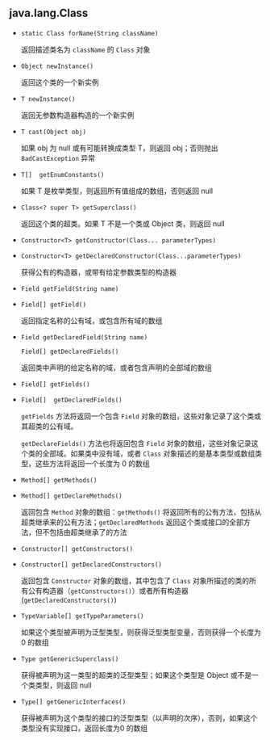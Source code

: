 ## java.lang.Class

* `static Class forName(String className)`

  返回描述类名为 `className` 的 `Class` 对象

* `Object newInstance()`

  返回这个类的一个新实例

* `T newInstance()`

  返回无参数构造器构造的一个新实例

* `T cast(Object obj)`

  如果 obj 为 null 或有可能转换成类型 T，则返回 obj；否则抛出 `BadCastException` 异常

* `T[]  getEnumConstants()`

  如果 T 是枚举类型，则返回所有值组成的数组，否则返回 null

* `Class<? super T> getSuperclass()`

  返回这个类的超类。如果 T 不是一个类或 Object 类，则返回 null

* `Constructor<T> getConstructor(Class... parameterTypes)`

* `Constructor<T> getDeclaredConstructor(Class...parameterTypes)`

  获得公有的构造器，或带有给定参数类型的构造器

* `Field getField(String name)`

* `Field[] getField()`

  返回指定名称的公有域，或包含所有域的数组

* `Field getDeclaredField(String name)`

  `Field[] getDeclaredFields()`

  返回类中声明的给定名称的域，或者包含声明的全部域的数组

* `Field[] getFields()`

* `Field[]  getDeclaredFields()`

  `getFields` 方法将返回一个包含 `Field` 对象的数组，这些对象记录了这个类或其超类的公有域。

  `getDeclareFields()` 方法也将返回包含 `Field` 对象的数组，这些对象记录这个类的全部域。如果类中没有域，或者 `Class` 对象描述的是基本类型或数组类型，这些方法将返回一个长度为 0 的数组

* `Method[] getMethods()`  

* `Method[] getDeclareMethods()`

  返回包含 `Method` 对象的数组：`getMethods()` 将返回所有的公有方法，包括从超类继承来的公有方法；`getDeclaredMethods` 返回这个类或接口的全部方法，但不包括由超类继承了的方法

* `Constructor[] getConstructors()`

* `Constructor[] getDeclaredConstructors()`

  返回包含 `Constructor` 对象的数组，其中包含了 `Class` 对象所描述的类的所有公有构造器（`getConstructors()`）或者所有构造器(`getDeclaredConstructors()`)

* `TypeVariable[] getTypeParameters()`

  如果这个类型被声明为泛型类型，则获得泛型类型变量，否则获得一个长度为0 的数组

* `Type getGenericSuperclass()`

  获得被声明为这一类型的超类的泛型类型；如果这个类型是 Object 或不是一个类类型，则返回 null

* `Type[] getGenericInterfaces()`

  获得被声明为这个类型的接口的泛型类型（以声明的次序），否则，如果这个类型没有实现接口，返回长度为0 的数组